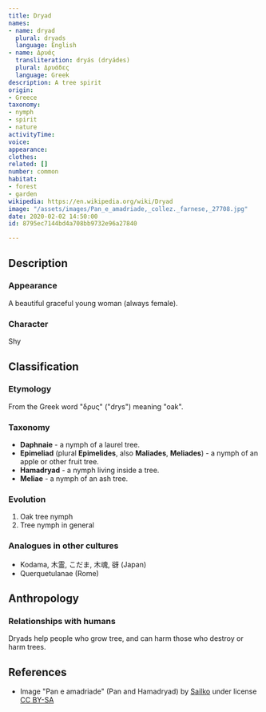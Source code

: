 ```yaml
---
title: Dryad
names:
- name: dryad
  plural: dryads
  language: English
- name: Δρυάς
  transliteration: dryás (dryádes)
  plural: Δρυάδες
  language: Greek
description: A tree spirit
origin:
- Greece
taxonomy:
- nymph
- spirit
- nature
activityTime:
voice:
appearance:
clothes:
related: []
number: common
habitat:
- forest
- garden
wikipedia: https://en.wikipedia.org/wiki/Dryad
image: "/assets/images/Pan_e_amadriade,_collez._farnese,_27708.jpg"
date: 2020-02-02 14:50:00
id: 8795ec7144bd4a708bb9732e96a27840

---
```

## Description

### Appearance

A beautiful graceful young woman (always female).

### Character

Shy

## Classification

### Etymology

From the Greek word "δρυς" ("drys") meaning "oak".

### Taxonomy

* **Daphnaie** - a nymph of a laurel tree.
* **Epimeliad** (plural **Epimelides**, also **Maliades**, **Meliades**) - a nymph of an apple or other fruit tree.
* **Hamadryad** - a nymph living inside a tree.
* **Meliae** - a nymph of an ash tree.

### Evolution

1. Oak tree nymph
2. Tree nymph in general

### Analogues in other cultures

* Kodama, 木霊, こだま, 木魂, 谺 (Japan)
* Querquetulanae (Rome)

## Anthropology

### Relationships with humans

Dryads help people who grow tree, and can harm those who destroy or harm trees.

## References

* Image "Pan e amadriade" (Pan and Hamadryad) by [Sailko](https://commons.wikimedia.org/wiki/File:Pan_e_amadriade,_collez._farnese,_27708.jpg) under license [CC BY-SA](https://creativecommons.org/licenses/by-sa/3.0)